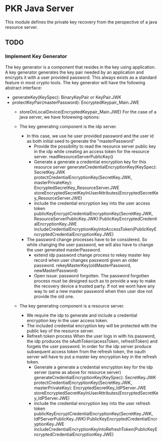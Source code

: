 # PKR Java Server

This module defines the private key recovery from the perspective of a java resource server.

## TODO
### Implement Key Generator

The key generator is a component that resides in the key using application. A key generator generates the key pair needed by an application and encrypts it with a user provided password. This always exists as a standard feature in most crypto tools. The key generator will have the following abstract interface:
* generateKey(KeySpec): BinaryKeyPair or KeyPair.JWK
* protectKeyPair(masterPassword): EncryptedKeypair_Main.JWE
  * storeOnLocalDevice(EncryptedKeypair_Main.JWE)
  For the case of a java server, we have folowwing options:
  
  * The key generating component is the idp server. 
    * In this case, we use he user provided password and the user id as both initial seed to generate the "masterPassword"
      * Provide the possibility to read the resource server public key in the idp while creating an access token for the resource server.
        readResourceServerPublicKey()
      * Generate a generate a credential encryption key for this resource server
        generateCredentialEncryptionKey(KeySpec): SecretKey.JWK
        protectCredentialEncryptionKey(SecretKey.JWK, masterPrivateKey): EncryptedSecretKey_ResourceServer.JWE
        storeEncryptedSecretKeyInUserAttributes(EncryptedSecretKey_ResourceServer.JWE)
      * include the credential encryption key into the user access token
        publicKeyEncryptCredentialEncryptionKey(SecretKey.JWK, ResourceServerPublicKey.JWK):PublicKeyEncryptedCredentialEncryptionKey.JWE
        includeCredentialEncryptionKeyIntoAccessToken(PublicKeyEncryptedCredentialEncryptionKey.JWE)
    * The password change processes have to be considered. So while changing the user password, we will also have to change the user generated masterPassword. 
      * extend idp password change process to rekey master key record when user changes password given an older password.
        rekeyMasterKey(oldMasterPassword, newMasterPassword)
      * Open issue: password forgotten.
        The password forgotten process must be designed such as to provide a way to make the recovery device a trusted party. If not we wont have any way to set a new master password when then user doe not provide the old one. 
  
  * The key generating component is a resource server.
    * We require the idp to generate and include a credential encryption key in the user access token.
    * The included credential encryption key will be protected with the public key of the resource server.
    * Refresh token process
      When the user logs in with his password, the idp produces the oAuthToken(acessToken, refreshToken) and forgets the user password. In order for the idp server produce subsequent access token from the refresh token, the oauth server will have to put a master key encryption key in the refresh token.
      * Generate a generate a credential encryption key for the idp server (same as above for resource server)
        generateCredentialEncryptionKey(KeySpec): SecretKey.JWK
        protectCredentialEncryptionKey(SecretKey.JWK, masterPrivateKey): EncryptedSecretKey_IdPServer.JWE
        storeEncryptedSecretKeyInUserAttributes(EncryptedSecretKey_IdPServer.JWE)
      * include the credential encryption key into the user refresh token
        publicKeyEncryptCredentialEncryptionKey(SecretKey.JWK, IdPServerPublicKey.JWK):PublicKeyEncryptedCredentialEncryptionKey.JWE
        includeCredentialEncryptionKeyIntoRefreshToken(PublicKeyEncryptedCredentialEncryptionKey.JWE)
